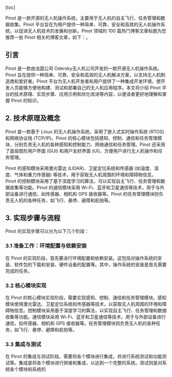 
[toc]                    
                
                
Pinot 是一款开源的无人机操作系统，主要用于无人机的自主飞行、任务管理和数据收集。Pinot 平台旨在为用户提供一种简单、可靠、安全和高效的无人机操作系统，以促进无人机技术的发展和创新。Pinot 领域的 100 篇热门博客文章标题为您推荐一些 Pinot 相关的博客文章，如下：。


## 引言

Pinot 是一款由法国公司 Odersky无人机公司开发的一款开源无人机操作系统。Pinot 旨在提供一种简单、可靠、安全和高效的无人机解决方案，以支持无人机制造商和爱好者。Pinot 平台为无人机开发者和用户提供了一种集成开发环境，使开发人员能够方便地构建、测试和部署自己的无人机应用程序。本文将介绍 Pinot 平台的技术原理、实现步骤、应用示例和优化改进等内容，以便读者更好地理解和掌握 Pinot 的知识。

## 2. 技术原理及概念

Pinot 是一款基于 Linux 的无人机操作系统，采用了嵌入式实时操作系统 (RTOS) 和网络协议栈 (TCP/IP)。Pinot 的核心模块包括感知、控制、通信和任务管理模块，分别负责无人机的各种感知和控制能力、网络通信和任务管理。Pinot 还采用了底层图形用户界面 (GUI) 和用户友好界面 (UI)，方便用户进行无人机操作和任务管理。

Pinot 的感知模块采用激光雷达 (LIDAR)、卫星定位系统和传感器 (如温度、湿度、气体和重力传感器) 等技术，用于获取无人机周围的环境和障碍物信息。Pinot 的控制模块采用了基于深度学习的算法，可以实现自主飞行、任务管理和数据收集等功能。Pinot 的通信模块采用 Wi-Fi、蓝牙和卫星通信等技术，用于与外部设备进行通信，如传感器、相机和 GPS 接收器等。Pinot 的任务管理模块则负责无人机的各种任务，如飞行、悬停、避障和航拍等。

## 3. 实现步骤与流程

Pinot 的实现步骤可以分为以下几个阶段：

### 3.1 准备工作：环境配置与依赖安装

在 Pinot 的实现阶段，首先要进行环境配置和依赖安装。这包括对操作系统的安装、软件包的下载和安装、硬件设备的配置等。其中，操作系统的安装是首先需要完成的任务。

### 3.2 核心模块实现

在 Pinot 的核心模块实现阶段，需要实现感知、控制、通信和任务管理模块。感知模块使用激光雷达、卫星定位系统和传感器等技术，以获取无人机周围的环境和障碍物信息。控制模块采用基于深度学习的算法，以实现自主飞行、任务管理和数据收集等功能。通信模块采用 Wi-Fi、蓝牙和卫星通信等技术，用于与外部设备进行通信，如传感器、相机和 GPS 接收器等。任务管理模块则负责无人机的各种任务，如飞行、悬停、避障和航拍等。

### 3.3 集成与测试

在 Pinot 的集成与测试阶段，需要将各个模块进行集成，并进行系统测试和功能测试等。集成是将各个模块进行拼接和集成，以达到一个完整的系统。测试则是对系统各个模块和系统的

